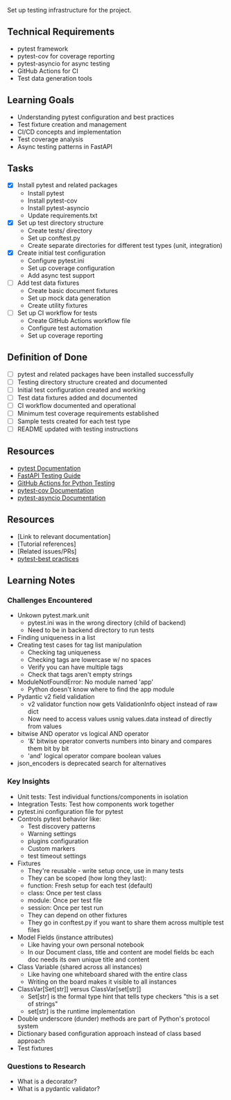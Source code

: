 Set up testing infrastructure for the project.

## Technical Requirements
- pytest framework
- pytest-cov for coverage reporting
- pytest-asyncio for async testing
- GitHub Actions for CI
- Test data generation tools

## Learning Goals
- Understanding pytest configuration and best practices
- Test fixture creation and management
- CI/CD concepts and implementation
- Test coverage analysis
- Async testing patterns in FastAPI

## Tasks
- [X] Install pytest and related packages
  - Install pytest
  - Install pytest-cov
  - Install pytest-asyncio
  - Update requirements.txt
- [X] Set up test directory structure
  - Create tests/ directory
  - Set up conftest.py
  - Create separate directories for different test types (unit, integration)
- [X] Create initial test configuration
  - Configure pytest.ini
  - Set up coverage configuration
  - Add async test support
- [ ] Add test data fixtures
  - Create basic document fixtures
  - Set up mock data generation
  - Create utility fixtures
- [ ] Set up CI workflow for tests
  - Create GitHub Actions workflow file
  - Configure test automation
  - Set up coverage reporting

## Definition of Done
- [ ] pytest and related packages have been installed successfully
- [ ] Testing directory structure created and documented
- [ ] Initial test configuration created and working
- [ ] Test data fixtures added and documented
- [ ] CI workflow documented and operational
- [ ] Minimum test coverage requirements established
- [ ] Sample tests created for each test type
- [ ] README updated with testing instructions

## Resources
- [pytest Documentation](https://docs.pytest.org/)
- [FastAPI Testing Guide](https://fastapi.tiangolo.com/tutorial/testing/)
- [GitHub Actions for Python Testing](https://docs.github.com/en/actions/automating-builds-and-tests/building-and-testing-python)
- [pytest-cov Documentation](https://pytest-cov.readthedocs.io/)
- [pytest-asyncio Documentation](https://pytest-asyncio.readthedocs.io/)

## Resources
<!-- Add helpful links and references -->
- [Link to relevant documentation]
- [Tutorial references]
- [Related issues/PRs]
- [pytest-best practices](https://pytest-with-eric.com/pytest-best-practices/pytest-ini/)

## Learning Notes
<!-- Use this section to document learnings as you work -->
### Challenges Encountered
- Unkown pytest.mark.unit
  - pytest.ini was in the wrong directory (child of backend)
  - Need to be in backend directory to run tests
- Finding uniqueness in a list
- Creating test cases for tag list manipulation
  - Checking tag uniqueness
  - Checking tags are lowercase w/ no spaces
  - Verify you can have multiple tags
  - Check that tags aren't empty strings
- ModuleNotFoundError: No module named 'app'
  - Python doesn't know where to find the app module
- Pydantic v2 field validation
  - v2 validator function now gets ValidationInfo object instead of raw dict
  - Now need to access values usnig values.data instead of directly from values
- bitwise AND operator vs logical AND operator
  - '&' bitwise operator converts numbers into binary and compares them bit by bit
  - 'and' logical operator compare boolean values
- json_encoders is deprecated search for alternatives

### Key Insights
- Unit tests: Test individual functions/components in isolation
- Integration Tests: Test how components work together
- pytest.ini configuration file for pytest
- Controls pytest behavior like:
  - Test discovery patterns
  - Warning settings
  - plugins configuration
  - Custom markers
  - test timeout settings
- Fixtures
  - They're reusable - write setup once, use in many tests
  - They can be scoped (how long they last):
  - function: Fresh setup for each test (default)
  - class: Once per test class
  - module: Once per test file
  - session: Once per test run
  - They can depend on other fixtures
  - They go in conftest.py if you want to share them across multiple test files
- Model Fields (instance attributes)
  - Like having your own personal notebook
  - In our Document class, title and content are model fields bc each doc needs its own unique title and content
- Class Variable (shared across all instances)
  - Like having one whiteboard shared with the entire class
  - Writing on the board makes it visible to all instances 
- ClassVar[Set[str]] versus ClassVar[set[str]]
  - Set[str] is the formal type hint that tells type checkers "this is a set of strings"
  - set[str] is the runtime implementation
- Double underscore (dunder) methods are part of Python's protocol system
- Dictionary based configuration approach instead of class based approach
- Test fixtures


### Questions to Research
- What is a decorator?
- What is a pydantic validator?

